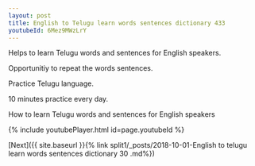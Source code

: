 ```yaml
---
layout: post
title: English to Telugu learn words sentences dictionary 433 
youtubeId: 6Mez9MWzLrY
---
```

 
 
Helps to learn Telugu words and sentences for English speakers.

Opportunitiy to repeat the words sentences. 

Practice Telugu language. 
 
10 minutes practice every day. 
 
How to learn Telugu words and sentences for English speakers 
 
{% include youtubePlayer.html id=page.youtubeId %}
 
 
[Next]({{ site.baseurl }}{% link  split1/_posts/2018-10-01-English to telugu learn words sentences dictionary 30 .md%})
 
